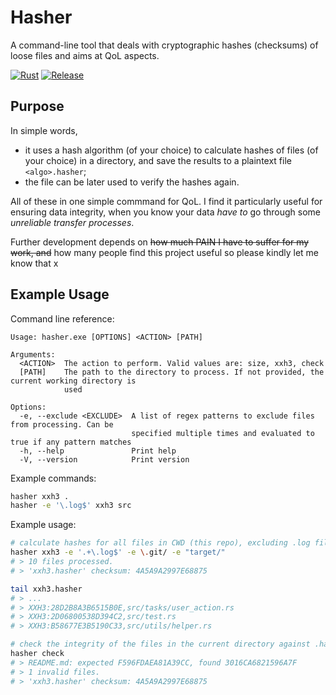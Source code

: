 # Hasher

A command-line tool that deals with cryptographic hashes (checksums) of loose files and aims at QoL aspects.

[![Rust](https://github.com/Elypha/hasher/actions/workflows/rust.yml/badge.svg)](https://github.com/Elypha/hasher/actions/workflows/rust.yml)
[![Release](https://github.com/Elypha/hasher/actions/workflows/release.yml/badge.svg)](https://github.com/Elypha/hasher/actions/workflows/release.yml)

## Purpose

In simple words,

- it uses a hash algorithm (of your choice) to calculate hashes of files (of your choice) in a directory, and save the results to a plaintext file `<algo>.hasher`;
- the file can be later used to verify the hashes again.

All of these in one simple commmand for QoL. I find it particularly useful for ensuring data integrity, when you know your data *have to* go through some *unreliable transfer processes*.

Further development depends on ~~how much PAIN I have to suffer for my work, and~~ how many people find this project useful so please kindly let me know that x

## Example Usage

Command line reference:

```
Usage: hasher.exe [OPTIONS] <ACTION> [PATH]

Arguments:
  <ACTION>  The action to perform. Valid values are: size, xxh3, check
  [PATH]    The path to the directory to process. If not provided, the current working directory is
            used

Options:
  -e, --exclude <EXCLUDE>  A list of regex patterns to exclude files from processing. Can be
                           specified multiple times and evaluated to true if any pattern matches
  -h, --help               Print help
  -V, --version            Print version
```

Example commands:

```bash
hasher xxh3 .
hasher -e '\.log$' xxh3 src
```

Example usage:

```bash
# calculate hashes for all files in CWD (this repo), excluding .log files, .git and target dir
hasher xxh3 -e '.+\.log$' -e \.git/ -e "target/"
# > 10 files processed.
# > 'xxh3.hasher' checksum: 4A5A9A2997E68875

tail xxh3.hasher
# > ...
# > XXH3:28D2B8A3B6515B0E,src/tasks/user_action.rs
# > XXH3:2D06800538D394C2,src/test.rs
# > XXH3:B58677E3B5190C33,src/utils/helper.rs

# check the integrity of the files in the current directory against .hasher file
hasher check
# > README.md: expected F596FDAEA81A39CC, found 3016CA6821596A7F
# > 1 invalid files.
# > 'xxh3.hasher' checksum: 4A5A9A2997E68875
```

